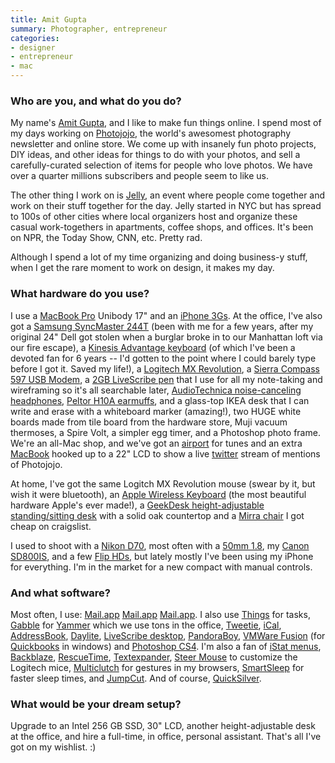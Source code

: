 ```yaml
---
title: Amit Gupta
summary: Photographer, entrepreneur
categories:
- designer
- entrepreneur
- mac
---
```


### Who are you, and what do you do?

My name's [Amit Gupta](http://www.amitgupta.com/ "Amit's website."), and I like to make fun things online. I spend most of my days working on [Photojojo](http://www.photojojo.com/ "The very popular photography newsletter."), the world's awesomest photography newsletter and online store. We come up with insanely fun photo projects, DIY ideas, and other ideas for things to do with your photos, and sell a carefully-curated selection of items for people who love photos. We have over a quarter millions subscribers and people seem to like us.

The other thing I work on is [Jelly](http://workatjelly.com/ "A Jelly is a casual working event for geeks."), an event where people come together and work on their stuff together for the day. Jelly started in NYC but has spread to 100s of other cities where local organizers host and organize these casual work-togethers in apartments, coffee shops, and offices. It's been on NPR, the Today Show, CNN, etc. Pretty rad.

Although I spend a lot of my time organizing and doing business-y stuff, when I get the rare moment to work on design, it makes my day.

### What hardware do you use?

I use a [MacBook Pro][macbook-pro] Unibody 17" and an [iPhone 3Gs][iphone-3gs]. At the office, I've also got a [Samsung SyncMaster 244T][syncmaster-244t] (been with me for a few years, after my original 24" Dell got stolen when a burglar broke in to our Manhattan loft via our fire escape), a [Kinesis Advantage keyboard][advantage] (of which I've been a devoted fan for 6 years -- I'd gotten to the point where I could barely type before I got it. Saved my life!), a [Logitech MX Revolution][mx-revolution], a [Sierra Compass 597 USB Modem][compass-597], a [2GB LiveScribe pen][pulse-smartpen] that I use for all my note-taking and wireframing so it's all searchable later, [AudioTechnica noise-canceling headphones][ath-anc7b], [Peltor H10A earmuffs][optime-105], and a glass-top IKEA desk that I can write and erase with a whiteboard marker (amazing!), two HUGE white boards made from tile board from the hardware store, Muji vacuum thermoses, a Spire Volt, a simpler egg timer, and a Photoshop photo frame. We're an all-Mac shop, and we've got an [airport][airport-express] for tunes and an extra [MacBook][] hooked up to a 22" LCD to show a live [twitter][] stream of mentions of Photojojo.

At home, I've got the same Logitch MX Revolution mouse (swear by it, but wish it were bluetooth), an [Apple Wireless Keyboard][keyboard] (the most beautiful hardware Apple's ever made!), a [GeekDesk height-adjustable standing/sitting desk][geekdesk] with a solid oak countertop and a [Mirra chair][mirra] I got cheap on craigslist.

I used to shoot with a [Nikon D70][d70], most often with a [50mm 1.8][af-nikkor-50mm-f1.8d], my [Canon SD800IS][powershot-sd800], and a few [Flip HDs][flip-ultra-hd], but lately mostly I've been using my iPhone for everything. I'm in the market for a new compact with manual controls.

### And what software?

Most often, I use: [Mail.app][mail] [Mail.app][mail] [Mail.app][mail]. I also use [Things][] for tasks, [Gabble][] for [Yammer][] which we use tons in the office, [Tweetie][], [iCal][], [AddressBook][address-book], [Daylite][], [LiveScribe desktop][livescribe-desktop], [PandoraBoy][], [VMWare Fusion][vmware-fusion] (for [Quickbooks][] in windows) and [Photoshop CS4][photoshop]. I'm also a fan of [iStat menus][istat-menus], [Backblaze][], [RescueTime][], [Textexpander][], [Steer Mouse][steermouse] to customize the Logitech mice, [Multiclutch][] for gestures in my browsers, [SmartSleep][] for faster sleep times, and [JumpCut][]. And of course, [QuickSilver][].

### What would be your dream setup?

Upgrade to an Intel 256 GB SSD, 30" LCD, another height-adjustable desk at the office, and hire a full-time, in office, personal assistant. That's all I've got on my wishlist. :)

[iphone-3gs]: https://en.wikipedia.org/wiki/IPhone_3GS "A 3 megapixel smartphone."
[geekdesk]: https://www.geekdesk.com/ "An electronic, height-adjustable desk."
[syncmaster-244t]: https://www.cnet.com/products/samsung-syncmaster-244t-silver/ "A 24 inch LCD monitor."
[af-nikkor-50mm-f1.8d]: https://www.nikonusa.com/en/Nikon-Products/Product/Camera-Lenses/2137/AF-NIKKOR-50mm-f%252F1.8D.html "A lens for SLR cameras."
[ath-anc7b]: http://www.audio-technica.com/cms/headphones/1c7efaa15727a938/index.html "Noise-cancelling headphones."
[airport-express]: https://www.apple.com/airport-express/ "A small wireless access point."
[advantage]: http://www.kinesis-ergo.com/shop/advantage-for-pc-mac/ "A fancy ergonomic keyboard."
[flip-ultra-hd]: http://en.wikipedia.org/wiki/Flip_Video#Models "A compact HD video recorder."
[optime-105]: https://www.amazon.com/3M-Peltor-H10A-Optime-Earmuff/dp/B00009LI4K "Over the head earmuffs."
[macbook-pro]: https://www.apple.com/macbook-pro/ "A laptop."
[macbook]: https://en.wikipedia.org/wiki/MacBook "A laptop."
[mirra]: http://www.hermanmiller.com/products/seating/performance-work-chairs/mirra-chairs.html "An ergonomic work chair."
[mx-revolution]: https://www.amazon.com/Logitech-Revolution-Cordless-Laser-Mouse/dp/B000HCT12O "A wireless laser mouse."
[compass-597]: https://www.amazon.com/Compass-597-EVDO-Modem-Sprint/dp/B001HYV6A6 "A USB device for EVDO access."
[d70]: https://www.nikonusa.com/en/Nikon-Products/Product-Archive/Digital-SLR/25214/D70.html "A 6.1 megapixel digital SLR camera."
[keyboard]: https://www.apple.com/keyboard/ "The keyboard."
[pulse-smartpen]: https://en.wikipedia.org/wiki/Pulse_Smartpen#The_Smartpen "A digital pen that stores what you write."
[powershot-sd800]: https://www.amazon.com/Canon-PowerShot-Digital-Image-Stabilized-Optical/dp/B000HAOVGM "A 7.1 megapixel compact digital camera."
[rescuetime]: https://www.rescuetime.com/ "A Web-based time tracking and productivity suite."
[istat-menus]: https://bjango.com/mac/istatmenus/ "A collection of Mac OS X menu items for monitoring your system."
[ical]: https://en.wikipedia.org/wiki/ICal "Calendaring software included with Mac OS X."
[gabble]: https://www.macupdate.com/app/mac/31552/gabble/ "A Mac client for the Yammer messaging platform."
[tweetie]: https://en.wikipedia.org/wiki/Tweetie "A Twitter client for the Mac."
[things]: https://culturedcode.com/things/ "A task management application for the Mac."
[textexpander]: https://smilesoftware.com/textexpander "A Mac app for adding custom abbreviations for often-used text."
[twitter]: https://twitter.com/ "An online micro-blogging platform."
[smartsleep]: https://www.jinx.de/SmartSleep.html "A Mac OS X prefpane to give you control over your computer's sleep states."
[steermouse]: http://www.plentycom.jp/en/steermouse/ "A custom Mac mouse driver with extra features."
[address-book]: https://support.apple.com/en-us/HT201728 "A contacts application included with Mac OS X."
[multiclutch]: https://github.com/quicklywilliam/multiclutch "Gesture software for Mac OS X."
[mail]: https://en.wikipedia.org/wiki/Mail_(application) "The default Mac OS X mail client."
[jumpcut]: http://jumpcut.sourceforge.net/ "A clipboard buffer for Mac OS X."
[daylite]: https://www.marketcircle.com/daylite/ "Business productivity software."
[vmware-fusion]: https://www.vmware.com/products/fusion.html "A PC emulator for the Mac."
[quicksilver]: https://qsapp.com/ "A data manipulator and launcher for the Mac."
[quickbooks]: https://quickbooks.intuit.com/ "Business accounting software for Windows."
[backblaze]: https://www.backblaze.com/cloud-backup.html "Online backup."
[livescribe-desktop]: http://www.livescribe.com/en-us/support/echo/setup/ "Software for reading input (notes, audio) from the Pulse smart pen."
[yammer]: https://www.yammer.com/ "An enterprise messaging platform."
[photoshop]: https://www.adobe.com/products/photoshop.html "A bitmap image editor."
[pandoraboy]: https://github.com/jnjosh/PandoraBoy "Mac software for controlling Pandora via hotkeys or the Apple Remote."
